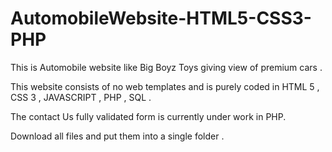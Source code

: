 # AutomobileWebsite-HTML5-CSS3-PHP

This is Automobile website like Big Boyz Toys giving view of premium cars . 

This website consists of no web templates and is purely coded in HTML 5 , CSS 3 , JAVASCRIPT , PHP , SQL . 

The contact Us fully validated form is currently under work in PHP.

Download all files and put them into a single folder .

